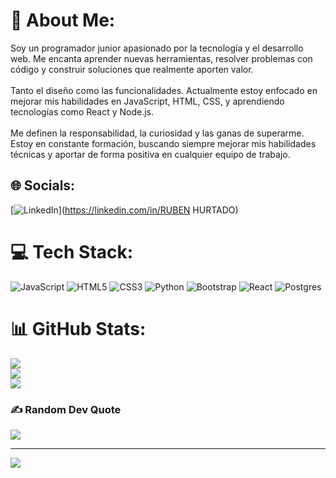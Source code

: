 # 💫 About Me:
Soy un programador junior apasionado por la tecnología y el desarrollo web. Me encanta aprender nuevas herramientas, resolver problemas con código y construir soluciones que realmente aporten valor.<br><br>Tanto el diseño como las funcionalidades. Actualmente estoy enfocado en mejorar mis habilidades en JavaScript, HTML, CSS, y aprendiendo tecnologías como React y Node.js.<br><br>Me definen la responsabilidad, la curiosidad y las ganas de superarme. Estoy en constante formación, buscando siempre mejorar mis habilidades técnicas y aportar de forma positiva en cualquier equipo de trabajo.<br>


## 🌐 Socials:
[![LinkedIn](https://img.shields.io/badge/LinkedIn-%230077B5.svg?logo=linkedin&logoColor=white)](https://linkedin.com/in/RUBEN HURTADO) 

# 💻 Tech Stack:
![JavaScript](https://img.shields.io/badge/javascript-%23323330.svg?style=for-the-badge&logo=javascript&logoColor=%23F7DF1E) ![HTML5](https://img.shields.io/badge/html5-%23E34F26.svg?style=for-the-badge&logo=html5&logoColor=white) ![CSS3](https://img.shields.io/badge/css3-%231572B6.svg?style=for-the-badge&logo=css3&logoColor=white) ![Python](https://img.shields.io/badge/python-3670A0?style=for-the-badge&logo=python&logoColor=ffdd54) ![Bootstrap](https://img.shields.io/badge/bootstrap-%238511FA.svg?style=for-the-badge&logo=bootstrap&logoColor=white) ![React](https://img.shields.io/badge/react-%2320232a.svg?style=for-the-badge&logo=react&logoColor=%2361DAFB) ![Postgres](https://img.shields.io/badge/postgres-%23316192.svg?style=for-the-badge&logo=postgresql&logoColor=white)
# 📊 GitHub Stats:
![](https://github-readme-stats.vercel.app/api?username=ruben12h&theme=merko&hide_border=false&include_all_commits=false&count_private=false)<br/>
![](https://nirzak-streak-stats.vercel.app/?user=ruben12h&theme=merko&hide_border=false)<br/>
![](https://github-readme-stats.vercel.app/api/top-langs/?username=ruben12h&theme=merko&hide_border=false&include_all_commits=false&count_private=false&layout=compact)

### ✍️ Random Dev Quote
![](https://quotes-github-readme.vercel.app/api?type=horizontal&theme=radical)

---
[![](https://visitcount.itsvg.in/api?id=ruben12h&icon=1&color=0)](https://visitcount.itsvg.in)

<!-- Proudly created with GPRM ( https://gprm.itsvg.in ) -->

